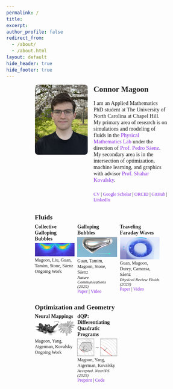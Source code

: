 ```yaml
---
permalink: /
title: 
excerpt: 
author_profile: false
redirect_from: 
  - /about/
  - /about.html
layout: default
hide_header: true
hide_footer: true
---
```


<!-- Favicon links -->
<link rel="apple-touch-icon" sizes="180x180" href="/images/apple-touch-icon.png">
<link rel="icon" type="image/png" sizes="32x32" href="/images/favicon-32x32.png">
<link rel="icon" type="image/png" sizes="16x16" href="/images/favicon-16x16.png">
<link rel="manifest" href="/images/site.webmanifest">

<style>
  a {
    text-decoration: none;   /* removes underline */
    color: #8A2BE2;          /* bright purple, you can change this hex */
  }
  a:hover {
    text-decoration: underline; /* optional: show underline on hover */
  }
</style>

<!-- Centered main content with tiny top space -->
<div style="max-width: 70%; margin: 0.5rem auto 0 auto; font-family: 'Times New Roman', serif;">

  <!-- Top section: profile image left, text right -->
  <div style="display: flex; align-items: flex-start; margin-bottom: 1rem;">
    <img src="/images/profile.jpeg" alt="Connor Magoon" 
         style="width:140px; height:auto; margin-right:1rem; border-radius:8px;">
    <div style="flex:1; display:flex; flex-direction:column; justify-content:space-between;">
      <div>
        <h2 style="margin-top:0; font-size:1.3rem; font-family: 'Times New Roman', serif;">Connor Magoon</h2>
        <p style="font-size:0.9rem; font-family: 'Times New Roman', serif;">
          I am an Applied Mathematics PhD student at The University of North Carolina at Chapel Hill. <br>
          My primary area of research is on simulations and modeling of fluids in the <a href="https://www.pml.unc.edu/">Physical Mathematics Lab</a> under the direction of <a href="https://www.pml.unc.edu/about-me">Prof. Pedro Sáenz</a>. <br>
          My secondary area is in the intersection of optimization, machine learning, and graphics with advisor <a href="https://shaharkov.github.io/">Prof. Shahar Kovalsky</a>. 
        </p>
      </div>
      <!-- Profile links flush with bottom of profile picture -->
      <p style="margin-top:0.5rem; font-size:0.75rem;">
        <a href="https://cwmagoon.github.io/files/cv.pdf">CV</a> | <a href="https://scholar.google.com/citations?user=18F4sZMAAAAJ&hl=en">Google Scholar</a> | <a href="https://orcid.org/0009-0009-1890-3279">ORCID</a> | <a href="https://github.com/cwmagoon">GitHub</a> | <a href="https://www.linkedin.com/in/connor-magoon-3189a9384">LinkedIn</a>
      </p>
    </div>
  </div>

  <!-- First row title -->
  <h2 style="text-align:left; margin-top:0.3rem; margin-bottom:0.4rem; font-size:1.1rem; font-family: 'Times New Roman', serif;">Fluids</h2>

  <!-- First row of panels (3 panels + 2 blank) -->
  <div style="display:flex; justify-content:space-between; margin-bottom:1.5rem; gap:2%; align-items:flex-start;">
    <!-- Panel 1 -->
    <div style="flex:0 0 30%; display:flex; flex-direction:column;">
      <h3 style="text-align:left; margin:0 0 0.2rem 0; font-size:0.85rem; font-family: 'Times New Roman', serif;">Collective Galloping Bubbles</h3>
      <img src="/images/collective_bubbles_flow.png" alt="Collective Bubbles Flow" style="width:100%; height:auto; display:block; margin-bottom:0.2rem;">
      <div style="margin-top:auto;">
        <p style="margin:0; font-size:0.75rem; font-family: 'Times New Roman', serif;">Magoon, Liu, Guan, Tamim, Stone, Sáenz</p>
        <p style="margin:0; font-size:0.75rem; font-family: 'Times New Roman', serif;">Ongoing Work</p>
      </div>
    </div>
    <!-- Panel 2 -->
    <div style="flex:0 0 30%; display:flex; flex-direction:column;">
      <h3 style="text-align:left; margin:0 0 0.2rem 0; font-size:0.85rem; font-family: 'Times New Roman', serif;">Galloping Bubbles</h3>
      <img src="/images/galloping_bubble.png" alt="Galloping Bubble" style="width:100%; height:auto; display:block; margin-bottom:0.2rem;">
      <div style="margin-top:auto;">
        <p style="margin:0; font-size:0.75rem; font-family: 'Times New Roman', serif;">Guan, Tamim, Magoon, Stone, Sáenz<br> </p>
        <p style="margin:0; font-size:0.7rem; font-style:italic;">Nature Communications (2025)</p>
        <p style="margin:0; font-size:0.75rem; font-family: 'Times New Roman', serif;"><a href="https://www.nature.com/articles/s41467-025-56611-5">Paper</a> | <a href="https://www.youtube.com/watch?v=gLbRx5nBpEo">Video</a></p>
      </div>
    </div>
    <!-- Panel 3 -->
    <div style="flex:0 0 30%; display:flex; flex-direction:column;">
      <h3 style="text-align:left; margin:0 0 0.2rem 0; font-size:0.85rem; font-family: 'Times New Roman', serif;">Traveling Faraday Waves</h3>
      <img src="/images/faraday_waves.png" alt="Faraday Waves" style="width:100%; height:auto; display:block; margin-bottom:0.2rem;">
      <div style="margin-top:auto;">
        <p style="margin:0; font-size:0.75rem; font-family: 'Times New Roman', serif;">Guan, Magoon, Durey, Camassa, Sáenz</p>
        <p style="margin:0; font-size:0.7rem; font-style:italic;">Physical Review Fluids (2023)</p>
        <p style="margin:0; font-size:0.75rem; font-family: 'Times New Roman', serif;"><a href="https://journals.aps.org/prfluids/abstract/10.1103/PhysRevFluids.8.110501">Paper</a> | <a href="https://www.youtube.com/watch?v=0d_D6yvXAFo">Video</a></p>
      </div>
    </div>
    <!-- Blank columns for spacing -->
    <div style="flex:0 0 30%;"></div>
    <div style="flex:0 0 30%;"></div>
  </div>

  <!-- Second row title -->
  <h2 style="text-align:left; margin-top:0.3rem; margin-bottom:0.4rem; font-size:1.1rem; font-family: 'Times New Roman', serif;">Optimization and Geometry</h2>

  <!-- Second row of panels (2 panels + 3 blank) -->
  <div style="display:flex; justify-content:space-between; margin-bottom:1.5rem; gap:2%; align-items:flex-start;">
    <!-- Panel 4 -->
    <div style="flex:0 0 30%; display:flex; flex-direction:column;">
      <h3 style="text-align:left; margin:0 0 0.2rem 0; font-size:0.85rem; font-family: 'Times New Roman', serif;">Neural Mappings</h3>
      <img src="/images/ant_mapping.png" alt="Ant Mapping" style="width:100%; height:auto; display:block; margin-bottom:0.2rem;">
      <div style="margin-top:auto;">
        <p style="margin:0; font-size:0.75rem; font-family: 'Times New Roman', serif;">Magoon, Yang, Aigerman, Kovalsky</p>
        <p style="margin:0; font-size:0.75rem; font-family: 'Times New Roman', serif;">Ongoing Work</p>
      </div>
    </div>
    <!-- Panel 5 -->
    <div style="flex:0 0 30%; display:flex; flex-direction:column;">
      <h3 style="text-align:left; margin:0 0 0.2rem 0; font-size:0.85rem; font-family: 'Times New Roman', serif;">dQP: Differentiating Quadratic Programs </h3>
      <img src="/images/dQP_schematic.png" alt="dQP Schematic" style="width:100%; height:auto; display:block; margin-bottom:0.2rem;">
      <div style="margin-top:auto;">
        <p style="margin:0; font-size:0.75rem; font-family: 'Times New Roman', serif;">Magoon, Yang, Aigerman, Kovalsky</p>
        <p style="margin:0; font-size:0.7rem; font-style:italic;">Accepted. NeurIPS (2025)</p>
        <p style="margin:0; font-size:0.75rem; font-family: 'Times New Roman', serif;"><a href="https://arxiv.org/pdf/2410.06324">Preprint</a> | <a href="https://github.com/cwmagoon/dQP">Code</a> </p>
      </div>
    </div>
    <!-- Blank columns -->
    <div style="flex:0 0 30%;"></div>
    <div style="flex:0 0 30%;"></div>
    <div style="flex:0 0 30%;"></div>
  </div>

</div>
